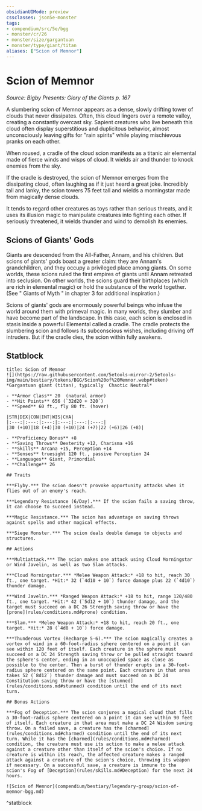```yaml
---
obsidianUIMode: preview
cssclasses: json5e-monster
tags:
- compendium/src/5e/bgg
- monster/cr/26
- monster/size/gargantuan
- monster/type/giant/titan
aliases: ["Scion of Memnor"]
---
```

# Scion of Memnor
*Source: Bigby Presents: Glory of the Giants p. 167*  

A slumbering scion of Memnor appears as a dense, slowly drifting tower of clouds that never dissipates. Often, this cloud lingers over a remote valley, creating a constantly overcast sky. Sapient creatures who live beneath this cloud often display superstitious and duplicitous behavior, almost unconsciously leaving gifts for "rain spirits" while playing mischievous pranks on each other.

When roused, a cradle of the cloud scion manifests as a titanic air elemental made of fierce winds and wisps of cloud. It wields air and thunder to knock enemies from the sky.

If the cradle is destroyed, the scion of Memnor emerges from the dissipating cloud, often laughing as if it just heard a great joke. Incredibly tall and lanky, the scion towers 75 feet tall and wields a morningstar made from magically dense clouds.

It tends to regard other creatures as toys rather than serious threats, and it uses its illusion magic to manipulate creatures into fighting each other. If seriously threatened, it wields thunder and wind to demolish its enemies.

## Scions of Giants' Gods

Giants are descended from the All-Father, Annam, and his children. But scions of giants' gods boast a greater claim: they are Annam's grandchildren, and they occupy a privileged place among giants. On some worlds, these scions ruled the first empires of giants until Annam retreated into seclusion. On other worlds, the scions guard their birthplaces (which are rich in elemental magic) or hold the substance of the world together. (See " Giants of Myth " in chapter 3 for additional inspiration.)

Scions of giants' gods are enormously powerful beings who infuse the world around them with primeval magic. In many worlds, they slumber and have become part of the landscape. In this case, each scion is enclosed in stasis inside a powerful Elemental called a cradle. The cradle protects the slumbering scion and follows its subconscious wishes, including driving off intruders. But if the cradle dies, the scion within fully awakens.

## Statblock

```ad-statblock
title: Scion of Memnor
![](https://raw.githubusercontent.com/5etools-mirror-2/5etools-img/main/bestiary/tokens/BGG/Scion%20of%20Memnor.webp#token)
*Gargantuan giant (titan), typically  Chaotic Neutral*

- **Armor Class** 20  (natural armor)
- **Hit Points** 656 (`32d20 + 320`)
- **Speed** 60 ft., fly 80 ft. (hover)

|STR|DEX|CON|INT|WIS|CHA|
|:---:|:---:|:---:|:---:|:---:|:---:|
|30 (+10)|18 (+4)|30 (+10)|24 (+7)|22 (+6)|26 (+8)|

- **Proficiency Bonus** +8
- **Saving Throws** Dexterity +12, Charisma +16
- **Skills** Arcana +15, Perception +14
- **Senses** truesight 120 ft., passive Perception 24
- **Languages** Giant, Primordial
- **Challenge** 26

## Traits

***Flyby.*** The scion doesn't provoke opportunity attacks when it flies out of an enemy's reach.

***Legendary Resistance (6/Day).*** If the scion fails a saving throw, it can choose to succeed instead.

***Magic Resistance.*** The scion has advantage on saving throws against spells and other magical effects.

***Siege Monster.*** The scion deals double damage to objects and structures.

## Actions

***Multiattack.*** The scion makes one attack using Cloud Morningstar or Wind Javelin, as well as two Slam attacks.

***Cloud Morningstar.*** *Melee Weapon Attack:* +18 to hit, reach 30 ft., one target. *Hit:* 32 (`4d10 + 10`) force damage plus 22 (`4d10`) thunder damage.

***Wind Javelin.*** *Ranged Weapon Attack:* +18 to hit, range 120/480 ft., one target. *Hit:* 42 (`5d12 + 10`) thunder damage, and the target must succeed on a DC 26 Strength saving throw or have the [prone](rules/conditions.md#prone) condition.

***Slam.*** *Melee Weapon Attack:* +18 to hit, reach 20 ft., one target. *Hit:* 28 (`4d8 + 10`) force damage.

***Thunderous Vortex (Recharge 5-6).*** The scion magically creates a vortex of wind in a 60-foot-radius sphere centered on a point it can see within 120 feet of itself. Each creature in the sphere must succeed on a DC 24 Strength saving throw or be pulled straight toward the sphere's center, ending in an unoccupied space as close as possible to the center. Then a burst of thunder erupts in a 30-foot-radius sphere centered on the same point. Each creature in that area takes 52 (`8d12`) thunder damage and must succeed on a DC 24 Constitution saving throw or have the [stunned](rules/conditions.md#stunned) condition until the end of its next turn.

## Bonus Actions

***Fog of Deception.*** The scion conjures a magical cloud that fills a 30-foot-radius sphere centered on a point it can see within 90 feet of itself. Each creature in that area must make a DC 24 Wisdom saving throw. On a failed save, a creature has the [charmed](rules/conditions.md#charmed) condition until the end of its next turn. While it has the [charmed](rules/conditions.md#charmed) condition, the creature must use its action to make a melee attack against a creature other than itself of the scion's choice. If no creature is within its reach, the affected creature makes a ranged attack against a creature of the scion's choice, throwing its weapon if necessary. On a successful save, a creature is immune to the scion's Fog of [Deception](rules/skills.md#Deception) for the next 24 hours.

![Scion of Memnor](compendium/bestiary/legendary-group/scion-of-memnor-bgg.md)
```
^statblock